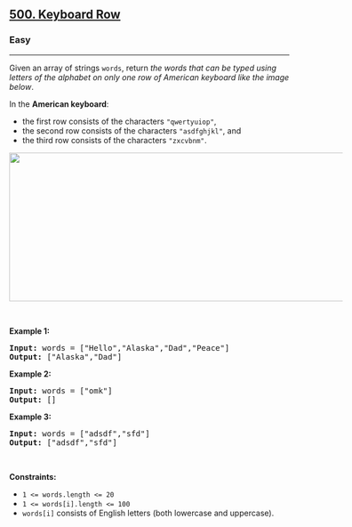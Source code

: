 <h2><a href="https://leetcode.com/problems/keyboard-row/">500. Keyboard Row</a></h2><h3>Easy</h3><hr><div style="user-select: auto;"><p style="user-select: auto;">Given an array of strings <code style="user-select: auto;">words</code>, return <em style="user-select: auto;">the words that can be typed using letters of the alphabet on only one row of American keyboard like the image below</em>.</p>

<p style="user-select: auto;">In the <strong style="user-select: auto;">American keyboard</strong>:</p>

<ul style="user-select: auto;">
	<li style="user-select: auto;">the first row consists of the characters <code style="user-select: auto;">"qwertyuiop"</code>,</li>
	<li style="user-select: auto;">the second row consists of the characters <code style="user-select: auto;">"asdfghjkl"</code>, and</li>
	<li style="user-select: auto;">the third row consists of the characters <code style="user-select: auto;">"zxcvbnm"</code>.</li>
</ul>
<img alt="" src="https://assets.leetcode.com/uploads/2018/10/12/keyboard.png" style="width: 800px; max-width: 600px; height: 267px; user-select: auto;" title="">
<p style="user-select: auto;">&nbsp;</p>
<p style="user-select: auto;"><strong style="user-select: auto;">Example 1:</strong></p>

<pre style="user-select: auto;"><strong style="user-select: auto;">Input:</strong> words = ["Hello","Alaska","Dad","Peace"]
<strong style="user-select: auto;">Output:</strong> ["Alaska","Dad"]
</pre>

<p style="user-select: auto;"><strong style="user-select: auto;">Example 2:</strong></p>

<pre style="user-select: auto;"><strong style="user-select: auto;">Input:</strong> words = ["omk"]
<strong style="user-select: auto;">Output:</strong> []
</pre>

<p style="user-select: auto;"><strong style="user-select: auto;">Example 3:</strong></p>

<pre style="user-select: auto;"><strong style="user-select: auto;">Input:</strong> words = ["adsdf","sfd"]
<strong style="user-select: auto;">Output:</strong> ["adsdf","sfd"]
</pre>

<p style="user-select: auto;">&nbsp;</p>
<p style="user-select: auto;"><strong style="user-select: auto;">Constraints:</strong></p>

<ul style="user-select: auto;">
	<li style="user-select: auto;"><code style="user-select: auto;">1 &lt;= words.length &lt;= 20</code></li>
	<li style="user-select: auto;"><code style="user-select: auto;">1 &lt;= words[i].length &lt;= 100</code></li>
	<li style="user-select: auto;"><code style="user-select: auto;">words[i]</code> consists of English letters (both lowercase and uppercase).&nbsp;</li>
</ul>
</div>